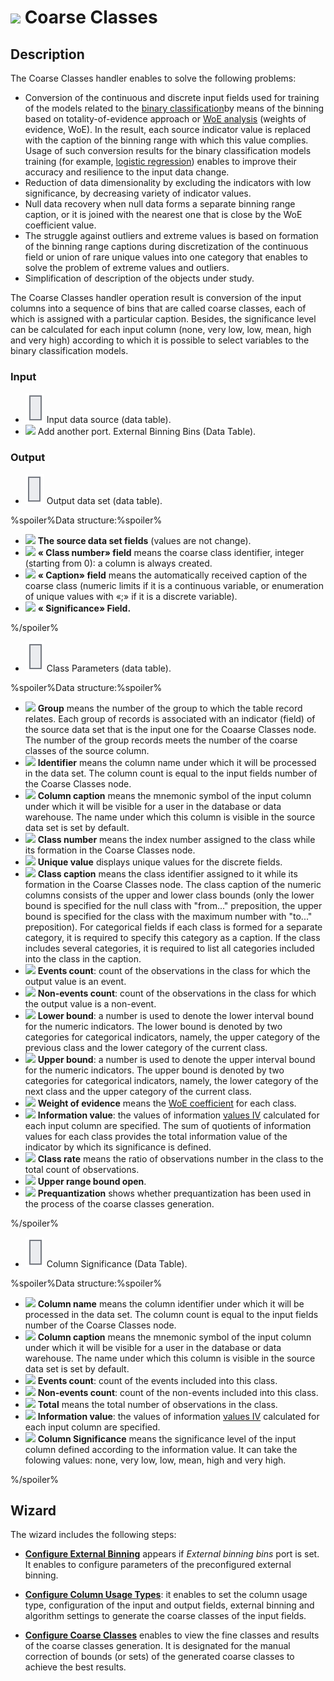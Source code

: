 # ![ ](../../images/icons/components/coarseclasses_default.svg) Coarse Classes

## Description

The Coarse Classes handler enables to solve the following problems:

* Conversion of the continuous and discrete input fields used for training of the models related to the [binary classification](https://wiki.loginom.ru/articles/binary-classification.html)by means of the binning based on totality-of-evidence approach or [WoE analysis](https://wiki.loginom.ru/articles/coefficient-woe.html) (weights of evidence, WoE). In the result, each source indicator value is replaced with the caption of the binning range with which this value complies. Usage of such conversion results for the binary classification models training (for example, [logistic regression](https://wiki.loginom.ru/articles/logistic-regression.html)) enables to improve their accuracy and resilience to the input data change.
* Reduction of data dimensionality by excluding the indicators with low significance, by decreasing variety of indicator values.
* Null data recovery when null data forms a separate binning range caption, or it is joined with the nearest one that is close by the WoE coefficient value.
* The struggle against outliers and extreme values is based on formation of the binning range captions during discretization of the continuous field or union of rare unique values into one category that enables to solve the problem of extreme values and outliers.
* Simplification of description of the objects under study.

The Coarse Classes handler operation result is conversion of the input columns into a sequence of bins that are called coarse classes, each of which is assigned with a particular caption. Besides, the significance level can be calculated for each input column (none, very low, low, mean, high and very high) according to which it is possible to select variables to the binary classification models.

### Input

* ![ ](../../images/icons/app/node/ports/inputs/table_inactive.svg) Input data source (data table).
* ![ ](../../images/icons/app/node/ports/add/add_inactive_default.svg) Add another port. External Binning Bins (Data Table).

### Output

* ![ ](../../images/icons/app/node/ports/outputs/table_inactive.svg) Output data set (data table).

%spoiler%Data structure:%spoiler%

* ![ ](../../images/icons/data-types/none_default.svg) **The source data set fields** (values are not change).
* ![ ](../../images/icons/data-types/integer_default.svg) **«<Column caption> Class number» field** means the coarse class identifier, integer (starting from 0): a column is always created.
* ![ ](../../images/icons/data-types/string_default.svg) **«<Column caption> Caption» field** means the automatically received caption of the coarse class (numeric limits if it is a continuous variable, or enumeration of unique values with «;» if it is a discrete variable).
* ![ ](../../images/icons/data-types/float_default.svg) **«<Column caption> Significance» Field.**

%/spoiler%

* ![ ](../../images/icons/app/node/ports/inputs/table_inactive.svg) Class Parameters (data table).

%spoiler%Data structure:%spoiler%

* ![ ](../../images/icons/data-types/integer_default.svg) **Group** means the number of the group to which the table record relates. Each group of records is associated with an indicator (field) of the source data set that is the input one for the Coaarse Classes node. The number of the group records meets the number of the coarse classes of the source column.
* ![ ](../../images/icons/data-types/string_default.svg) **Identifier** means the column name under which it will be processed in the data set. The column count is equal to the input fields number of the Coarse Classes node.
* ![ ](../../images/icons/data-types/string_default.svg) **Column caption** means the mnemonic symbol of the input column under which it will be visible for a user in the database or data warehouse. The name under which this column is visible in the source data set is set by default.
* ![ ](../../images/icons/data-types/integer_default.svg) **Class number** means the index number assigned to the class while its formation in the Coarse Classes node.
* ![ ](../../images/icons/data-types/string_default.svg) **Unique value** displays unique values for the discrete fields.
* ![ ](../../images/icons/data-types/string_default.svg) **Class caption** means the class identifier assigned to it while its formation in the Coarse Classes node. The class caption of the numeric columns consists of the upper and lower class bounds (only the lower bound is specified for the null class with "from..." preposition, the upper bound is specified for the class with the maximum number with "to..." preposition). For categorical fields if each class is formed for a separate category, it is required to specify this category as a caption. If the class includes several categories, it is required to list all categories included into the class in the caption.
* ![ ](../../images/icons/data-types/integer_default.svg) **Events count**: count of the observations in the class for which the output value is an event.
* ![ ](../../images/icons/data-types/integer_default.svg) **Non-events count**: count of the observations in the class for which the output value is a non-event.
* ![ ](../../images/icons/data-types/variant_default.svg) **Lower bound**: a number is used to denote the lower interval bound for the numeric indicators. The lower bound is denoted by two categories for categorical indicators, namely, the upper category of the previous class and the lower category of the current class.
* ![ ](../../images/icons/data-types/variant_default.svg) **Upper bound**: a number is used to denote the upper interval bound for the numeric indicators. The upper bound is denoted by two categories for categorical indicators, namely, the lower category of the next class and the upper category of the current class.
* ![ ](../../images/icons/data-types/float_default.svg) **Weight of evidence** means the [WoE coefficient](https://wiki.loginom.ru/articles/coefficient-woe.html) for each class.
* ![ ](../../images/icons/data-types/float_default.svg) **Information value**: the values of information [values IV](https://wiki.loginom.ru/articles/coefficient-iv.html) calculated for each input column are specified. The sum of quotients of information values for each class provides the total information value of the indicator by which its significance is defined.
* ![ ](../../images/icons/data-types/float_default.svg) **Class rate** means the ratio of observations number in the class to the total count of observations.
* ![ ](../../images/icons/data-types/boolean_default.svg) **Upper range bound open**.
* ![ ](../../images/icons/data-types/boolean_default.svg) **Prequantization** shows whether prequantization has been used in the process of the coarse classes generation.

%/spoiler%

* ![ ](../../images/icons/app/node/ports/inputs/table_inactive.svg) Column Significance (Data Table).

%spoiler%Data structure:%spoiler%

* ![ ](../../images/icons/data-types/string_default.svg) **Column name** means the column identifier under which it will be processed in the data set. The column count is equal to the input fields number of the Coarse Classes node.
* ![ ](../../images/icons/data-types/string_default.svg) **Column caption** means the mnemonic symbol of the input column under which it will be visible for a user in the database or data warehouse. The name under which this column is visible in the source data set is set by default.
* ![ ](../../images/icons/data-types/integer_default.svg) **Events count**: count of the events included into this class.
* ![ ](../../images/icons/data-types/integer_default.svg) **Non-events count**: count of the non-events included into this class.
* ![ ](../../images/icons/data-types/integer_default.svg) **Total** means the total number of observations in the class.
* ![ ](../../images/icons/data-types/float_default.svg) **Information value**: the values of information [values IV](https://wiki.loginom.ru/articles/coefficient-iv.html) calculated for each input column are specified.
* ![ ](../../images/icons/data-types/string_default.svg) **Column Significance** means the significance level of the input column defined according to the information value. It can take the folowing values: none, very low, low, mean, high and very high.

%/spoiler%

## Wizard

The wizard includes the following steps:

* **[Configure External Binning](./fine-classes/configuring-an-external-partition.md)** appears if *External binning bins* port is set. It enables to configure parameters of the preconfigured external binning.

* **[Configure Column Usage Types](./fine-classes/configure-column-assignments.md)**: it enables to set the column usage type, configuration of the input and output fields, external binning and algorithm settings to generate the coarse classes of the input fields.

* **[Configure Coarse Classes](./fine-classes/configuring-the-finite-classes.md)** enables to view the fine classes and results of the coarse classes generation. It is designated for the manual correction of bounds (or sets) of the generated coarse classes to achieve the best results.
